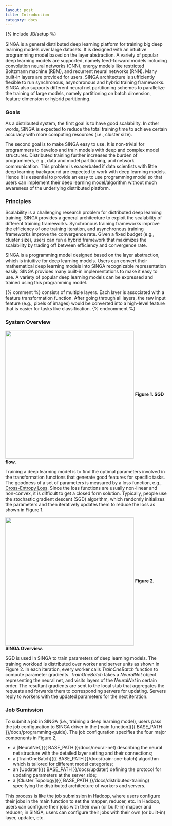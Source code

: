 ```yaml
---
layout: post
title: Introduction
category: docs
---
```

{% include JB/setup %}

SINGA is a general distributed deep learning platform for training big deep
learning models over large datasets. It is designed with an intuitive
programming model based on the layer abstraction. A variety
of popular deep learning models are supported, namely feed-forward models including
convolution neural networks (CNN), energy models like restricted Boltzmann
machine (RBM), and recurrent neural networks (RNN). Many built-in layers are
provided for users. SINGA architecture is
sufficiently flexible to run synchronous, asynchronous and hybrid training
frameworks.  SINGA
also supports different neural net partitioning schemes to parallelize the
training of large models, namely partitioning on batch dimension, feature
dimension or hybrid partitioning.


### Goals

As a distributed system, the first goal is to have good scalability. In other
words, SINGA is expected to reduce the total training time to achieve certain
accuracy with more computing resources (i.e., cluster size).


The second goal is to make SINGA easy to use.
It is non-trivial for programmers to develop and train models with deep and
complex model structures.  Distributed training further increases the burden of
programmers, e.g., data and model partitioning, and network communication. This
problem is exacerbated if data scientists with little deep learning background
are expected to work with deep learning models.  Hence it is essential to
provide an easy to use programming model so that users can implement their deep
learning model/algorithm without much awareness of the underlying distributed
platform.

### Principles
Scalability is a challenging research problem for distributed deep learning
training. SINGA provides a general architecture to exploit the scalability of
different training frameworks. Synchronous training frameworks improve the
efficiency of one training iteration, and
asynchronous training frameworks improve the convergence rate. Given a fixed budget
(e.g., cluster size), users can run a hybrid framework that maximizes the
scalability by trading off between efficiency and convergence rate.

SINGA is a programming model designed based on the layer abstraction, which
is intuitive for deep learning models. Users can convert their mathematical
deep learning models into SINGA recognizable representation easily. SINGA
provides many built-in implementations to make it easy to use. A variety of
popular deep learning models can be expressed and trained using this programming model.



{% comment %}
consists of multiple layers.  Each layer is associated with a feature
transformation
function. After going through all layers, the raw input feature (e.g., pixels
of images) would be converted into a high-level feature that is easier for
tasks like classification.
{% endcomment %}

### System Overview
<img src="{{ BASE_PATH }}/assets/image/sgd.png" align="center" width="400px"/>
<span><strong>Figure 1. SGD flow.</strong></span>

Training a deep learning model is to find the optimal parameters involved in
the transformation functions that generate good features for specific tasks.
The goodness of a set of parameters is measured by a loss function, e.g.,
[Cross-Entropy Loss](https://en.wikipedia.org/wiki/Cross_entropy). Since the
loss functions are usually non-linear and non-convex, it is difficult to get a
closed form solution. Typically, people use the stochastic gradient descent
(SGD) algorithm, which randomly
initializes the parameters and then iteratively updates them to reduce the loss
as shown in Figure 1.

<img src="{{ BASE_PATH }}/assets/image/overview.png" align="center" width="400px"/>
<span><strong>Figure 2. SINGA Overview.</strong></span>

SGD is used in SINGA to train
parameters of deep learning models. The training workload is distributed over
worker and server units as shown in Figure 2. In each
iteration, every worker calls *TrainOneBatch* function to compute
parameter gradients. *TrainOneBatch* takes a *NeuralNet* object
representing the neural net, and visits layers of the *NeuralNet* in
certain order. The resultant gradients are sent to the local stub that
aggregates the requests and forwards them to corresponding servers for
updating. Servers reply to workers with the updated parameters for the next
iteration.


### Job Sumission
To submit a job in SINGA (i.e., training a deep learning model),
users pass the job configuration to SINGA driver in the
[main function]({{ BASE_PATH }}/docs/programming-guide). The job configuration
specifies the four major components in Figure 2,

  * a [NeuralNet]({{ BASE_PATH }}/docs/neural-net) describing the neural net structure with the detailed layer setting and their connections;
  * a [TrainOneBatch]({{ BASE_PATH }}/docs/train-one-batch) algorithm which is tailored for different model categories;
  * an [Updater]({{ BASE_PATH }}/docs/updater) defining the protocol for updating parameters at the server side;
  * a [Cluster Topology]({{ BASE_PATH }}/docs/distributed-training) specifying the distributed architecture of workers and servers.

This process is like the job submission in Hadoop, where users configure their
jobs in the main function to set the mapper, reducer, etc.
In Hadoop, users can configure their jobs with their own (or built-in) mapper and reducer; in SINGA, users
can configure their jobs with their own (or built-in) layer, updater, etc.
